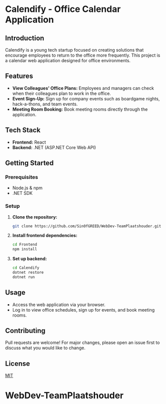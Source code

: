 # Calendify - Office Calendar Application

## Introduction

Calendify is a young tech startup focused on creating solutions that encourage employees to return to the office more frequently. This project is a calendar web application designed for office environments.

## Features

- **View Colleagues' Office Plans:** Employees and managers can check when their colleagues plan to work in the office.
- **Event Sign-Up:** Sign up for company events such as boardgame nights, hack-a-thons, and team events.
- **Meeting Room Booking:** Book meeting rooms directly through the application.

## Tech Stack

- **Frontend:** React
- **Backend:** .NET (ASP.NET Core Web API)

## Getting Started

### Prerequisites

- Node.js & npm
- .NET SDK

### Setup

1. **Clone the repository:**
	```bash
	git clone https://github.com/Sin0fGREED/WebDev-TeamPlaatshouder.git
	```

2. **Install frontend dependencies:**
	```bash
	cd Frontend
	npm install
	```

3. **Set up backend:**
	```bash
	cd Calendify
	dotnet restore
	dotnet run
	```

## Usage

- Access the web application via your browser.
- Log in to view office schedules, sign up for events, and book meeting rooms.

## Contributing

Pull requests are welcome! For major changes, please open an issue first to discuss what you would like to change.

## License

[MIT](LICENSE)
# WebDev-TeamPlaatshouder
